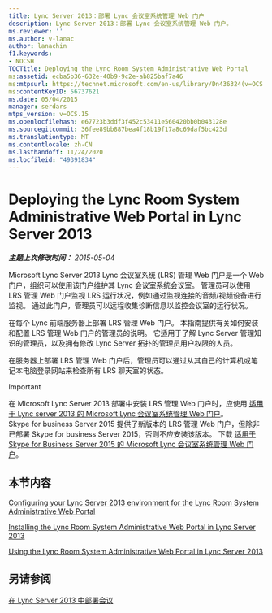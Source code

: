```yaml
---
title: Lync Server 2013：部署 Lync 会议室系统管理 Web 门户
description: Lync Server 2013：部署 Lync 会议室系统管理 Web 门户。
ms.reviewer: ''
ms.author: v-lanac
author: lanachin
f1.keywords:
- NOCSH
TOCTitle: Deploying the Lync Room System Administrative Web Portal
ms:assetid: ecba5b36-632e-40b9-9c2e-ab825baf7a46
ms:mtpsurl: https://technet.microsoft.com/en-us/library/Dn436324(v=OCS.15)
ms:contentKeyID: 56737621
ms.date: 05/04/2015
manager: serdars
mtps_version: v=OCS.15
ms.openlocfilehash: e67723b3ddf3f452c53411e560420bb0b043128e
ms.sourcegitcommit: 36fee89bb887bea4f18b19f17a8c69daf5bc423d
ms.translationtype: MT
ms.contentlocale: zh-CN
ms.lasthandoff: 11/24/2020
ms.locfileid: "49391834"
---
```

# <a name="deploying-the-lync-room-system-administrative-web-portal-in-lync-server-2013"></a>Deploying the Lync Room System Administrative Web Portal in Lync Server 2013

<div data-xmlns="http://www.w3.org/1999/xhtml">

<div class="topic" data-xmlns="http://www.w3.org/1999/xhtml" data-msxsl="urn:schemas-microsoft-com:xslt" data-cs="https://msdn.microsoft.com/">

<div data-asp="https://msdn2.microsoft.com/asp">



</div>

<div id="mainSection">

<div id="mainBody">

<span> </span>

_**主题上次修改时间：** 2015-05-04_

Microsoft Lync Server 2013 Lync 会议室系统 (LRS) 管理 Web 门户是一个 Web 门户，组织可以使用该门户维护其 Lync 会议室系统会议室。 管理员可以使用 LRS 管理 Web 门户监视 LRS 运行状况，例如通过监视连接的音频/视频设备进行监视。 通过此门户，管理员可以远程收集诊断信息以监控会议室的运行状况。

在每个 Lync 前端服务器上部署 LRS 管理 Web 门户。 本指南提供有关如何安装和配置 LRS 管理 Web 门户的管理员的说明。 它适用于了解 Lync Server 管理知识的管理员，以及拥有修改 Lync Server 拓扑的管理员用户权限的人员。

在服务器上部署 LRS 管理 Web 门户后，管理员可以通过从其自己的计算机或笔记本电脑登录网站来检查所有 LRS 聊天室的状态。

<div>


> [!IMPORTANT]  
> 在 Microsoft Lync Server 2013 部署中安装 LRS 管理 Web 门户时，应使用 <A href="https://go.microsoft.com/fwlink/p/?linkid=544806">适用于 Lync server 2013 的 Microsoft Lync 会议室系统管理 Web 门户</A>。<BR>Skype for business Server 2015 提供了新版本的 LRS 管理 Web 门户，但除非已部署 Skype for business Server 2015，否则不应安装该版本。 下载 <A href="https://go.microsoft.com/fwlink/?linkid=544807">适用于 Skype for Business Server 2015 的 Microsoft Lync 会议室系统管理 Web 门户</A>。



</div>

<div>

## <a name="in-this-section"></a>本节内容

[Configuring your Lync Server 2013 environment for the Lync Room System Administrative Web Portal](lync-server-2013-configuring-your-environment-for-the-lync-room-system-administrative-web-portal.md)

[Installing the Lync Room System Administrative Web Portal in Lync Server 2013](lync-server-2013-installing-the-lync-room-system-administrative-web-portal.md)

[Using the Lync Room System Administrative Web Portal in Lync Server 2013](lync-server-2013-using-the-lync-room-system-administrative-web-portal.md)

</div>

<div>

## <a name="see-also"></a>另请参阅


[在 Lync Server 2013 中部署会议](lync-server-2013-deploying-conferencing.md)  
  

</div>

</div>

<span> </span>

</div>

</div>

</div>


